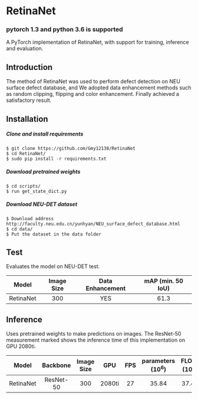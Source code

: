 # RetinaNet
### pytorch 1.3 and python 3.6 is supported
A PyTorch implementation of RetinaNet, with support for training, inference and evaluation.

## Introduction
The method of RetinaNet was used to perform defect detection on NEU surface defect database, and We adopted data enhancement methods such as random clipping, flipping and color enhancement. Finally achieved a satisfactory result.


## Installation
##### Clone and install requirements
    $ git clone https://github.com/Gmy12138/RetinaNet
    $ cd RetinaNet/
    $ sudo pip install -r requirements.txt

##### Download pretrained weights
    $ cd scripts/
    $ run get_state_dict.py

##### Download NEU-DET dataset
    $ Download address    http://faculty.neu.edu.cn/yunhyan/NEU_surface_defect_database.html
    $ cd data/
    $ Put the dataset in the data folder
    
## Test
Evaluates the model on NEU-DET test.


| Model      |Image Size|   Data Enhancement      | mAP (min. 50 IoU) |
|:----------:|:--------:|:-----------------------:|:-----------------:|
| RetinaNet  |300       |      YES                | 61.3              |



## Inference
Uses pretrained weights to make predictions on images. The ResNet-50 measurement marked shows the inference time of this implementation on GPU 2080ti.


| Model        |Backbone      |  Image Size     | GPU      | FPS      | parameters (10<sup>6</sup>)|FLOPs (10<sup>9</sup>)|
|:------------:|:------------:|:---------------:|:--------:|:--------:|:--------------------------:|:--------------------:|
| RetinaNet    | ResNet-50   |     300         | 2080ti   |   27      |            35.84           |     37.43            | 






